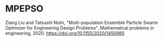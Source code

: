 # MPEPSO
Ziang Liu and Tatsushi Nishi, "Multi-population Ensemble Particle Swarm Optimizer for Engineering Design Problems", 
Mathematical problems in engineering, 2020. https://doi.org/10.1155/2020/1450985
